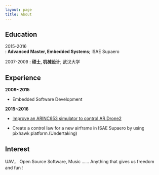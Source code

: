```yaml
---
layout: page
title: About
---
```





Education
---------

2015-2016  
:   **Advanced Master, Embedded Systems**; ISAE Supaero       
	  	 
2007-2009
:   **硕士, 机械设计**; 武汉大学


Experience
----------

**2009~2015** 
* Embedded Software Development

**2015~2016**

* [Improve an ARINC653 simulator to control AR.Drone2](https://github.com/oneWayOut/ArDroneARINC653)

* Create a control law for a new airframe in ISAE Supaero by using pixhawk platform.(Undertaking)

Interest
--------------------
UAV， Open Source Software, Music …… Anything that gives us freedom and fun！


